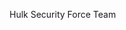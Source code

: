 Hulk Security Force Team
 <link rel="icon" type="image/png" href="./assets/img/logo/logoofhulk.png">
